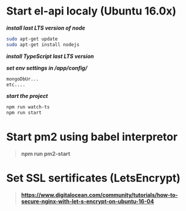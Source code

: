 # Start el-api localy (Ubuntu 16.0x)

***install last LTS version of node***
```sh
sudo apt-get update
sudo apt-get install nodejs
```

***install TypeScript last LTS version***

***set env settings in /app/config/***
```sh
mongoDbUr...
etc....
```

***start the project***
```sh
npm run watch-ts
npm run start 
```






# Start pm2 using babel interpretor

>**npm run pm2-start**
# Set SSL sertificates (LetsEncrypt)     









>**https://www.digitalocean.com/community/tutorials/how-to-secure-nginx-with-let-s-encrypt-on-ubuntu-16-04**
